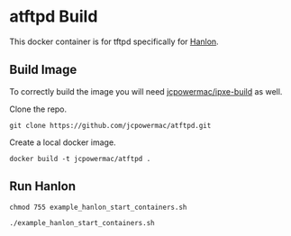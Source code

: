 # atftpd Build

This docker container is for tftpd specifically for [Hanlon](https://github.com/csc/Hanlon).

## Build Image

To correctly build the image you will need [jcpowermac/ipxe-build](https://github.com/jcpowermac/ipxe-build.git) as well.

Clone the repo.

`git clone https://github.com/jcpowermac/atftpd.git`

Create a local docker image.

`docker build -t jcpowermac/atftpd .`

## Run Hanlon 

`chmod 755 example_hanlon_start_containers.sh`

`./example_hanlon_start_containers.sh`



